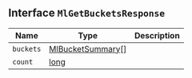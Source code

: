 ## Interface `MlGetBucketsResponse`

| Name | Type | Description |
| - | - | - |
| `buckets` | [MlBucketSummary](./MlBucketSummary.md)[] | &nbsp; |
| `count` | [long](./long.md) | &nbsp; |
